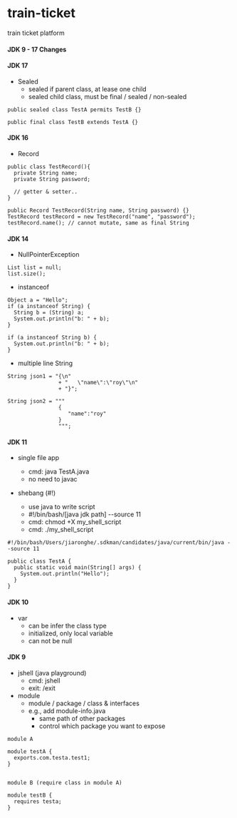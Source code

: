 # train-ticket

train ticket platform

#### JDK 9 - 17 Changes

#### JDK 17

- Sealed
  - sealed if parent class, at lease one child
  - sealed child class, must be final / sealed / non-sealed

```
public sealed class TestA permits TestB {}

public final class TestB extends TestA {}
```

#### JDK 16

- Record

```
public class TestRecord(){
  private String name;
  private String password;

  // getter & setter..
}

public Record TestRecord(String name, String password) {}
TestRecord testRecord = new TestRecord("name", "password");
testRecord.name(); // cannot mutate, same as final String
```

#### JDK 14

- NullPointerException

```
List list = null;
list.size();
```

- instanceof

```
Object a = "Hello";
if (a instanceof String) {
  String b = (String) a;
  System.out.println("b: " + b);
}

if (a instanceof String b) {
  System.out.println("b: " + b);
}
```

- multiple line String

```
String json1 = "{\n"
				+ "   \"name\":\"roy\"\n"
				+ "}";

String json2 = """
				{
				   "name":"roy"
				}
				""";
```

#### JDK 11

- single file app

  - cmd: java TestA.java
  - no need to javac

- shebang (#!)
  - use java to write script
  - #!/bin/bash/[java jdk path] --source 11
  - cmd: chmod +X my_shell_script
  - cmd: ./my_shell_script

```
#!/bin/bash/Users/jiaronghe/.sdkman/candidates/java/current/bin/java --source 11

public class TestA {
  public static void main(String[] args) {
    System.out.println("Hello");
  }
}
```

#### JDK 10

- var
  - can be infer the class type
  - initialized, only local variable
  - can not be null

#### JDK 9

- jshell (java playground)
  - cmd: jshell
  - exit: /exit
- module
  - module / package / class & interfaces
  - e.g., add module-info.java
    - same path of other packages
    - control which package you want to expose

```
module A

module testA {
  exports.com.testa.test1;
}


module B (require class in module A)

module testB {
  requires testa;
}
```
